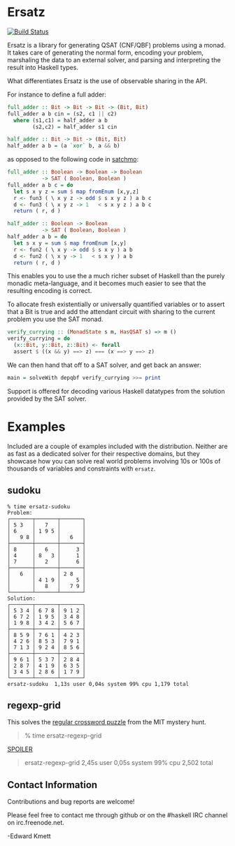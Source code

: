 # Ersatz

[![Build Status](https://secure.travis-ci.org/jwaldmann/ersatz.png)](http://travis-ci.org/jwaldmann/ersatz)

Ersatz is a library for generating QSAT (CNF/QBF) problems using a monad. It takes care of generating the normal form, encoding your problem, marshaling the data to an external solver, and parsing and interpreting the result into Haskell types.

What differentiates Ersatz is the use of observable sharing in the API.

For instance to define a full adder:

```haskell
full_adder :: Bit -> Bit -> Bit -> (Bit, Bit)
full_adder a b cin = (s2, c1 || c2)
  where (s1,c1) = half_adder a b
        (s2,c2) = half_adder s1 cin

half_adder :: Bit -> Bit -> (Bit, Bit)
half_adder a b = (a `xor` b, a && b)
```

as opposed to the following code in [satchmo](https://hackage.haskell.org/package/satchmo/):


```haskell
full_adder :: Boolean -> Boolean -> Boolean
           -> SAT ( Boolean, Boolean )
full_adder a b c = do
  let s x y z = sum $ map fromEnum [x,y,z]
  r <- fun3 ( \ x y z -> odd $ s x y z ) a b c
  d <- fun3 ( \ x y z -> 1   < s x y z ) a b c
  return ( r, d )

half_adder :: Boolean -> Boolean
           -> SAT ( Boolean, Boolean )
half_adder a b = do
  let s x y = sum $ map fromEnum [x,y]
  r <- fun2 ( \ x y -> odd $ s x y ) a b
  d <- fun2 ( \ x y -> 1   < s x y ) a b
  return ( r, d )
```

This enables you to use the a much richer subset of Haskell than the purely monadic meta-language, and it becomes much easier to see that the resulting encoding is correct.

To allocate fresh existentially or universally quantified variables or to assert that a Bit is true and add the attendant circuit with sharing to the current problem you use the SAT monad.

```haskell
verify_currying :: (MonadState s m, HasQSAT s) => m ()
verify_currying = do
  (x::Bit, y::Bit, z::Bit) <- forall
  assert $ ((x && y) ==> z) === (x ==> y ==> z)
```

We can then hand that off to a SAT solver, and get back an answer:

```haskell
main = solveWith depqbf verify_currying >>= print
```

Support is offered for decoding various Haskell datatypes from the
solution provided by the SAT solver.

# Examples

Included are a couple of examples included with the distribution.
Neither are as fast as a dedicated solver for their respective
domains, but they showcase how you can solve real world problems
involving 10s or 100s of thousands of variables and constraints
with `ersatz`.

## sudoku

```
% time ersatz-sudoku
Problem:
┌───────┬───────┬───────┐
│ 5 3   │   7   │       │
│ 6     │ 1 9 5 │       │
│   9 8 │       │   6   │
├───────┼───────┼───────┤
│ 8     │   6   │     3 │
│ 4     │ 8   3 │     1 │
│ 7     │   2   │     6 │
├───────┼───────┼───────┤
│   6   │       │ 2 8   │
│       │ 4 1 9 │     5 │
│       │   8   │   7 9 │
└───────┴───────┴───────┘
Solution:
┌───────┬───────┬───────┐
│ 5 3 4 │ 6 7 8 │ 9 1 2 │
│ 6 7 2 │ 1 9 5 │ 3 4 8 │
│ 1 9 8 │ 3 4 2 │ 5 6 7 │
├───────┼───────┼───────┤
│ 8 5 9 │ 7 6 1 │ 4 2 3 │
│ 4 2 6 │ 8 5 3 │ 7 9 1 │
│ 7 1 3 │ 9 2 4 │ 8 5 6 │
├───────┼───────┼───────┤
│ 9 6 1 │ 5 3 7 │ 2 8 4 │
│ 2 8 7 │ 4 1 9 │ 6 3 5 │
│ 3 4 5 │ 2 8 6 │ 1 7 9 │
└───────┴───────┴───────┘
ersatz-sudoku  1,13s user 0,04s system 99% cpu 1,179 total
```

## regexp-grid

This solves the [regular crossword puzzle](https://github.com/ekmett/ersatz/raw/master/notes/grid.pdf) from the MIT mystery hunt.

> % time ersatz-regexp-grid

[SPOILER](notes/SPOILER.html)

> ersatz-regexp-grid  2,45s user 0,05s system 99% cpu 2,502 total

Contact Information
-------------------

Contributions and bug reports are welcome!

Please feel free to contact me through github or on the #haskell IRC channel on irc.freenode.net.

-Edward Kmett

